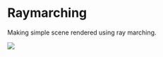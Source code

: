 # Raymarching
Making simple scene rendered using ray marching.

![](https://i.imgur.com/S6l0fEr.png)